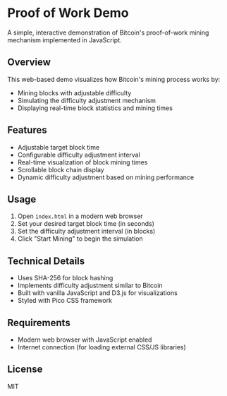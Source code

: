 # Proof of Work Demo

A simple, interactive demonstration of Bitcoin's proof-of-work mining mechanism implemented in JavaScript.

## Overview

This web-based demo visualizes how Bitcoin's mining process works by:
- Mining blocks with adjustable difficulty
- Simulating the difficulty adjustment mechanism
- Displaying real-time block statistics and mining times

## Features

- Adjustable target block time
- Configurable difficulty adjustment interval
- Real-time visualization of block mining times
- Scrollable block chain display
- Dynamic difficulty adjustment based on mining performance

## Usage

1. Open `index.html` in a modern web browser
2. Set your desired target block time (in seconds)
3. Set the difficulty adjustment interval (in blocks)
4. Click "Start Mining" to begin the simulation

## Technical Details

- Uses SHA-256 for block hashing
- Implements difficulty adjustment similar to Bitcoin
- Built with vanilla JavaScript and D3.js for visualizations
- Styled with Pico CSS framework

## Requirements

- Modern web browser with JavaScript enabled
- Internet connection (for loading external CSS/JS libraries)

## License

MIT